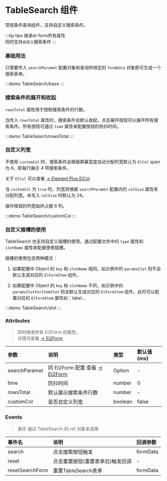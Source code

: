 # TableSearch 组件

常规条件查询组件，支持自定义搜索条件。

:::tip tips
继承el-form所有属性 <br/> 同时支持`自定义`搜索条件
:::

### 基础用法

只需要传入 `searchParamet` 配置对象和查询所绑定的 `formData` 对象即可生成一个搜索表单。

:::demo
TableSearch/base
:::

### 搜索条件的展开和收起

`rowsTotal` 属性用于控制搜索条件的行数。

当传入 `rowsTotal` 属性时，搜索条件会默认收起，点击展开按钮可以展开所有搜索条件。所有按钮可通过 `time` 属性来配置按钮的防抖时间。

:::demo
TableSearch/rowsTotal
:::

### 自定义列宽

不使用 `customCol` 时，搜索条件会根据屏幕宽度自动分配列宽默认为 `ElCol` span 为 6，即每行展示 4 项搜索条件。

关于 `ElCol` 可以查看 [-> Element Plus ElCol](https://element-plus.org/zh-CN/component/layout.html#col-attributes)

当 `customCol` 为 `true` 时，列宽将根据 `searchParamet` 配置内的 `colSize` 属性来分配列宽。未写入 `colSize` 时默认为 24。

操作按钮的列宽始终占据 6 列。

:::demo
TableSearch/customCol
:::

### 自定义插槽的使用

TableSearch 也支持自定义插槽的使用，通过配置文件中的 `type` 属性和 `slotName` 属性来配置使用插槽。

插槽的使用包含两种模式：

1. 如果配置中 Object 的 `key` 和 `slotName` 相同，如示例中的 `paramsSlot` 则不会默认生成对应的 `ElFormItem` 组件。

2. 如果配置中 Object 的 `key` 和 `slotName` 不同，如示例中的 `paramsSlotForItemSlot` 则会默认生成对应的 `ElFormItem` 组件。此时可以配置对应的 `ElFormItem` 属性如：label...

:::demo
TableSearch/slot
:::

### Attributes

> 同时继承所有 El2Form 的属性。<br/>
> 详情可查看 [-> El2Form](/components/Form/base.md)

| 参数          | 说明                                                        | 类型    | 默认值(ms) |
| :------------ | :---------------------------------------------------------- | :------ | :--------- |
| searchParamet | 同 El2Form 配置 查看 [-> El2Form](/components/Form/base.md) | Option  | -          |
| time          | 防抖时间                                                    | number  | 0          |
| rowsTotal     | 默认展示搜索条件行数                                        | number  | -          |
| customCol     | 是否自定义列宽                                              | boolean | false      |

### Events

> 事件
> 通过 TableSearch 的 ref 对象来调用

| 事件名          | 说明                             | 回调参数 |
| :-------------- | :------------------------------- | :------- |
| search          | 点击搜索按钮触发                 | formData |
| reset           | 点击重置按钮(重置表单后)触发回调 | -        |
| resetSearchForm | 重置TableSearch表单              | formData |
